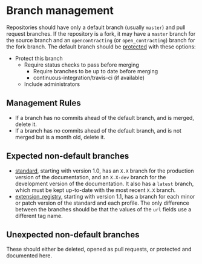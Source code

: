 # Branch management

Repositories should have only a default branch (usually `master`) and pull request branches. If the repository is a fork, it may have a `master` branch for the source branch and an `opencontracting` (or `open_contracting`) branch for the fork branch. The default branch should be [protected](https://help.github.com/articles/about-protected-branches/) with these options:

* Protect this branch
  * Require status checks to pass before merging
    * Require branches to be up to date before merging
    * continuous-integration/travis-ci (if available)
  * Include administrators

## Management Rules

* If a branch has no commits ahead of the default branch, and is merged, delete it.
* If a branch has no commits ahead of the default branch, and is not merged but is a month old, delete it.

## Expected non-default branches

* [standard](https://github.com/open-contracting/standard), starting with version 1.0, has an `X.X` branch for the production version of the documentation, and an `X.X-dev` branch for the development version of the documentation. It also has a `latest` branch, which must be kept up-to-date with the most recent `X.X` branch.
* [extension_registry](https://github.com/open-contracting/extension_registry), starting with version 1.1, has a branch for each minor or patch version of the standard and each profile. The only difference between the branches should be that the values of the `url` fields use a different tag name.

## Unexpected non-default branches

These should either be deleted, opened as pull requests, or protected and documented here.

